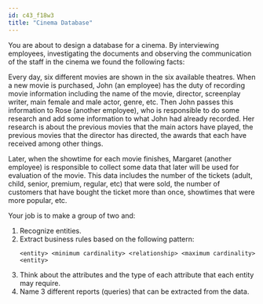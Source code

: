 ```yaml
---
id: c43_f18w3
title: "Cinema Database"
---
```


You are about to design a database for a cinema. By interviewing employees, investigating the documents and observing the communication of the staff in the cinema we found the following facts:

Every day, six different movies are shown in the six available theatres. When a new movie is purchased, John (an employee) has the duty of recording movie information including the name of the movie, director, screenplay writer, main female and male actor, genre, etc. Then John passes this information to Rose (another employee), who is responsible to do some research and add some information to what John had already recorded. Her research is about the previous movies that the main actors have played, the previous movies that the director has directed, the awards that each have received among other things.

Later, when the showtime for each movie finishes, Margaret (another employee) is responsible to collect some data that later will be used for evaluation of the movie. This data includes the number of the tickets (adult, child, senior, premium, regular, etc) that were sold, the number of customers that have bought the ticket more than once, showtimes that were more popular, etc.

Your job is to make a group of two and:
1. Recognize entities.
2. Extract business rules based on the following pattern:
    ```
    <entity> <minimum cardinality> <relationship> <maximum cardinality> <entity>
    ```
3. Think about the attributes and the type of each attribute that each entity may require.
4. Name 3 different reports (queries) that can be extracted from the data.
